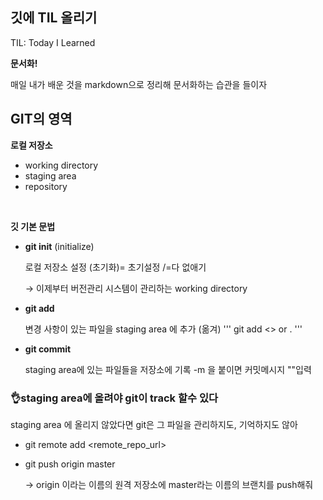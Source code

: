 ## 깃에 TIL 올리기
TIL: Today I Learned

**문서화!**

매일 내가 배운 것을 markdown으로 정리해 문서화하는 습관을 들이자



## GIT의 영역

**로컬 저장소**
- working directory
- staging area
- repository
<br/> 

**깃 기본 문법**
- **git init**  (initialize)
    
    로컬 저장소 설정 (초기화)= 초기설정 /=다 없애기
    
    → 이제부터 버전관리 시스템이 관리하는 working directory
    
- **git add**
    
    변경 사항이 있는 파일을 staging area 에 추가 (옮겨)
    '''
    git add <> or .
    '''
- **git commit**
    
    staging area에 있는 파일들을 저장소에 기록
    -m 을 붙이면 커밋메시지 ""입력
  <br/>
  
### **👌staging area에 올려야 git이 track 할수 있다**
staging area 에 올리지 않았다면 git은 그 파일을 관리하지도, 기억하지도 않아


- git remote add <origin> <remote_repo_url>

- git push origin master

  -> origin 이라는 이름의 원격 저장소에 master라는 이름의 브랜치를 push해줘
